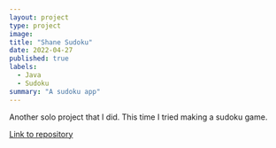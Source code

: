 ```yaml
---
layout: project
type: project
image: 
title: "Shane Sudoku"
date: 2022-04-27
published: true
labels:
  - Java
  - Sudoku
summary: "A sudoku app"
---
```


Another solo project that I did. This time I tried making a sudoku game.

[Link to repository](https://github.com/UHM-ShaneB/Shane_Sudoku)
